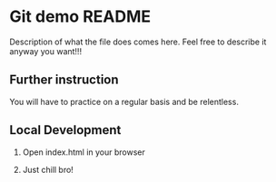# Git demo README


Description of what the file does comes here. Feel free to describe it anyway you want!!!

## Further instruction

You will have to practice on a regular basis and be relentless.

## Local Development 

1. Open index.html in your browser






2. Just chill bro!
